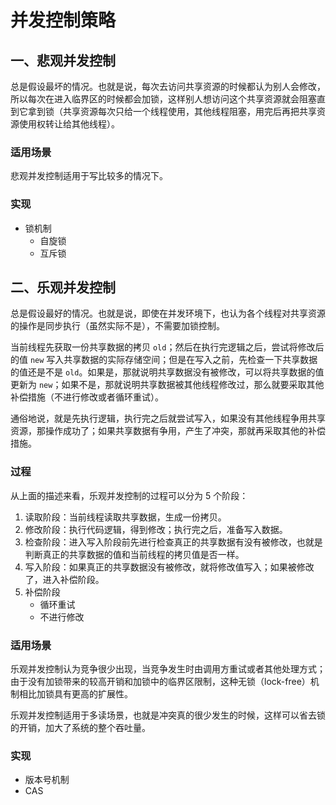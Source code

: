 # 并发控制策略


## 一、悲观并发控制

总是假设最坏的情况。也就是说，每次去访问共享资源的时候都认为别人会修改，所以每次在进入临界区的时候都会加锁，这样别人想访问这个共享资源就会阻塞直到它拿到锁（共享资源每次只给一个线程使用，其他线程阻塞，用完后再把共享资源使用权转让给其他线程）。


### 适用场景

悲观并发控制适用于写比较多的情况下。


### 实现

- 锁机制
    - 自旋锁
    - 互斥锁



## 二、乐观并发控制

总是假设最好的情况。也就是说，即使在并发环境下，也认为各个线程对共享资源的操作是同步执行（虽然实际不是），不需要加锁控制。

当前线程先获取一份共享数据的拷贝 `old`；然后在执行完逻辑之后，尝试将修改后的值 `new` 写入共享数据的实际存储空间；但是在写入之前，先检查一下共享数据的值还是不是 `old`。如果是，那就说明共享数据没有被修改，可以将共享数据的值更新为 `new`；如果不是，那就说明共享数据被其他线程修改过，那么就要采取其他补偿措施（不进行修改或者循环重试）。

通俗地说，就是先执行逻辑，执行完之后就尝试写入，如果没有其他线程争用共享资源，那操作成功了；如果共享数据有争用，产生了冲突，那就再采取其他的补偿措施。


### 过程

从上面的描述来看，乐观并发控制的过程可以分为 5 个阶段：

1. 读取阶段：当前线程读取共享数据，生成一份拷贝。
2. 修改阶段：执行代码逻辑，得到修改；执行完之后，准备写入数据。
3. 检查阶段：进入写入阶段前先进行检查真正的共享数据有没有被修改，也就是判断真正的共享数据的值和当前线程的拷贝值是否一样。
4. 写入阶段：如果真正的共享数据没有被修改，就将修改值写入；如果被修改了，进入补偿阶段。
5. 补偿阶段
    - 循环重试
    - 不进行修改


### 适用场景

乐观并发控制认为竞争很少出现，当竞争发生时由调用方重试或者其他处理方式；由于没有加锁带来的较高开销和加锁中的临界区限制，这种无锁（lock-free）机制相比加锁具有更高的扩展性。

乐观并发控制适用于多读场景，也就是冲突真的很少发生的时候，这样可以省去锁的开销，加大了系统的整个吞吐量。


### 实现

- 版本号机制
- CAS

